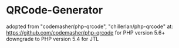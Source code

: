
QRCode-Generator
================

adopted from "codemasher/php-qrcode", "chillerlan/php-qrcode"
at: https://github.com/codemasher/php-qrcode
for PHP version 5.6+
downgrade to PHP version 5.4 for JTL


